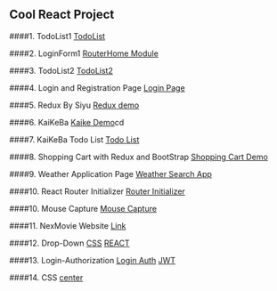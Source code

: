 ## Cool React Project

####1. TodoList1
[TodoList](https://github.com/540792740/2020InterviewPerpare/tree/master/src/React/todo-list-practive)

####2. LoginForm1
[RouterHome Module](https://github.com/540792740/2020InterviewPerpare/tree/master/src/React/react-demo01/src)

####3. TodoList2
[TodoList2](https://github.com/540792740/2020InterviewPerpare/tree/master/src/React/todo-list-jun26)

####4. Login and Registration Page
[Login Page](https://github.com/540792740/2020InterviewPerpare/tree/master/src/React/my-app)

####5. Redux By Siyu
[Redux demo](https://github.com/540792740/2020InterviewPerpare/tree/master/src/React/jun29-siyu)

####6. KaiKeBa 
[Kaike Demo]()cd

####7. KaiKeBa Todo List
[Todo List](https://github.com/540792740/2020InterviewPerpare/tree/master/src/React/kaiketodolist)

####8. Shopping Cart with Redux and BootStrap
[Shopping Cart Demo](https://github.com/540792740/2020InterviewPerpare/tree/master/src/React/kaikeredux/src)

####9. Weather Application Page
[Weather Search App](https://github.com/540792740/2020InterviewPerpare/tree/master/src/React/weather-react/src)

####10. React Router Initializer
[Router Initializer](https://github.com/540792740/2020InterviewPerpare/tree/master/src/React/content-project/src)

####10. Mouse Capture
[Mouse Capture](https://github.com/540792740/2020InterviewPerpare/tree/master/src/React/content-project/src/html)
 
####11. NexMovie Website
[Link](https://github.com/540792740/NexMovie)

####12. Drop-Down
[CSS](https://github.com/540792740/React-Project/blob/master/src/React/content-project/src/html/dropDown.html)
[REACT](https://github.com/540792740/React-Project/blob/master/src/React/content-project/src/Component/DropDown.js)

####13. Login-Authorization
[Login Auth](https://github.com/540792740/React-Project/tree/master/src/React/content-project/src/loginAuth)
[JWT]()

####14. CSS
[center](https://github.com/540792740/React-Project/blob/master/src/CSSHTML/%E5%B1%85%E4%B8%AD.html)
